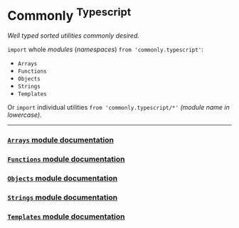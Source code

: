 Commonly <sup>Typescript</sup>
===

*Well typed sorted utilities commonly desired.*

`import` whole *modules* (*namespaces*) `from 'commonly.typescript'`:

- `Arrays`
- `Functions`
- `Objects`
- `Strings`
- `Templates`

Or `import` individual utilities `from 'commonly.typescript/*'` *(module name in lowercase)*.

---

### [`Arrays` module documentation](./arrays.readme.md)
### [`Functions` module documentation](./functions.readme.md)
### [`Objects` module documentation](./objects.readme.md)
### [`Strings` module documentation](./strings.readme.md)
### [`Templates` module documentation](./templates.readme.md)
